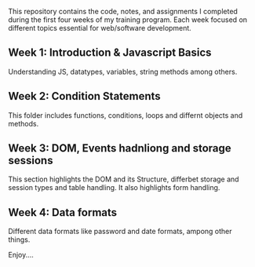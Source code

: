 This repository contains the code, notes, and assignments I completed during the first four weeks of my training program. Each week focused on different topics essential for web/software development.

## Week 1: Introduction & Javascript Basics
  
  Understanding JS, datatypes, variables, string methods among others.

## Week 2: Condition Statements

  This folder includes functions, conditions, loops and differnt objects and methods.
  
## Week 3: DOM, Events hadnliong and storage sessions

  This section highlights the DOM and its Structure, differbet storage and session types and table handling. It also highlights form handling.

## Week 4: Data formats 

  Different data formats like password and date formats, ampong other things.

Enjoy....

  
